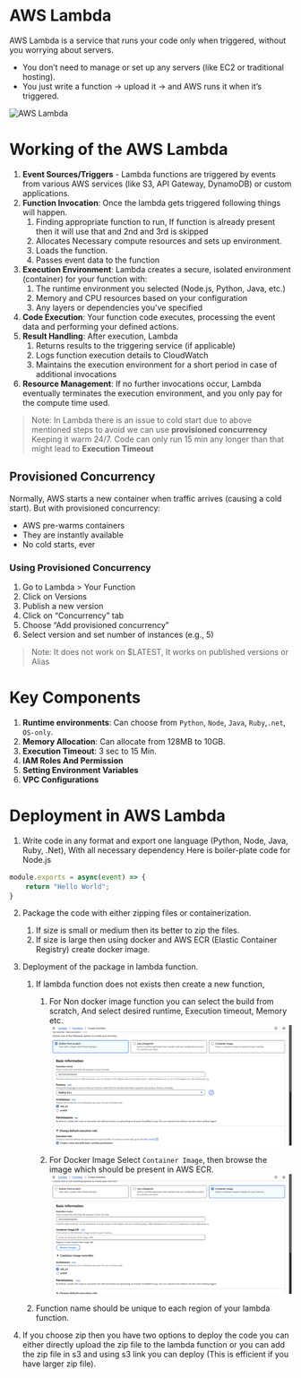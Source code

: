 # AWS Lambda
AWS Lambda is a service that runs your code only when triggered, without you worrying about servers.
* You don’t need to manage or set up any servers (like EC2 or traditional hosting).
* You just write a function → upload it → and AWS runs it when it’s triggered.


![AWS Lambda](./Assets/AWS_LAMBDA.png)
# Working of the AWS Lambda
1. **Event Sources/Triggers** - Lambda functions are triggered by events from various AWS services (like S3, API Gateway, DynamoDB) or custom applications.
2. **Function Invocation**: Once the lambda gets triggered following things will happen.
    1. Finding appropriate function to run, If function is already present then it will use that and 2nd and 3rd is skipped
    2. Allocates Necessary compute resources and sets up environment.
    3. Loads the function.
    4. Passes event data to the function
3. **Execution Environment**: Lambda creates a secure, isolated environment (container) for your function with:
    1. The runtime environment you selected (Node.js, Python, Java, etc.)
    2. Memory and CPU resources based on your configuration
    3. Any layers or dependencies you've specified
4. **Code Execution**: Your function code executes, processing the event data and performing your defined actions.
5. **Result Handling**: After execution, Lambda
    1. Returns results to the triggering service (if applicable)
    2. Logs function execution details to CloudWatch
    3. Maintains the execution environment for a short period in case of additional invocations
6. **Resource Management**: If no further invocations occur, Lambda eventually terminates the execution environment, and you only pay for the compute time used.

> Note: In Lambda there is an issue to cold start due to above mentioned steps to avoid we can use **provisioned concurrency** Keeping it warm 24/7.
> Code can only run 15 min any longer than that might lead to **Execution Timeout**

## Provisioned Concurrency
Normally, AWS starts a new container when traffic arrives (causing a cold start). But with provisioned concurrency:
* AWS pre-warms containers
* They are instantly available
* No cold starts, ever

### Using Provisioned Concurrency
1.	Go to Lambda > Your Function
2.	Click on Versions
3.	Publish a new version
4.	Click on “Concurrency” tab
5.	Choose “Add provisioned concurrency”
6.	Select version and set number of instances (e.g., 5)

> Note: It does not work on $LATEST, It works on published versions or Alias

# Key Components
1. **Runtime environments**: Can choose from `Python`, `Node`, `Java`, `Ruby`,`.net`, `OS-only`.
2. **Memory Allocation**: Can allocate from 128MB to 10GB. 
3. **Execution Timeout**: 3 sec to 15 Min.
4. **IAM Roles And Permission**
5. **Setting Environment Variables**
6. **VPC Configurations**


# Deployment in AWS Lambda
1. Write code in any format and export one language (Python, Node, Java, Ruby, .Net), With all necessary dependency
Here is boiler-plate code for Node.js
```js
module.exports = async(event) => {
    return "Hello World";
}
```

2. Package the code with either zipping files or containerization.
    1. If size is small or medium then its better to zip the files.
    2. If size is large then using docker and AWS ECR (Elastic Container Registry) create docker image.
3. Deployment of the package in lambda function.
    1. If lambda function does not exists then create a new function,
        1. For Non docker image function you can select the build from scratch, And select desired runtime, Execution timeout, Memory etc.
        ![AWS Create Scratch](./Assets/lambda_scratch.png)

        2. For Docker Image Select `Container Image`,
        then browse the image which should be present in AWS ECR.
        ![AWS Container](./Assets/lambda_container.png)
    2. Function name should be unique to each region of your lambda function.

4. If you choose zip then you have two options to deploy the code you can either directly upload the zip file to the lambda function or you can add the zip file in s3 and using s3 link you can deploy (This is efficient if you have larger zip file).


    
